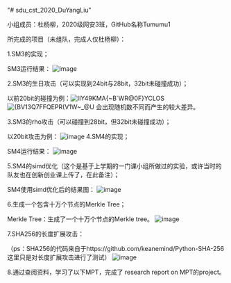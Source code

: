 "# sdu_cst_2020_DuYangLiu"  

小组成员：杜杨柳，2020级网安3班，GitHub名称Tumumu1

所完成的项目（未组队，完成人仅杜杨柳）：

1.SM3的实现；

SM3运行结果：
![image](https://user-images.githubusercontent.com/105497838/180703965-d23dfdfd-a32e-4158-978a-8189874a90be.png)

2.SM3的生日攻击（可以实现到24bit与28bit，32bit未碰撞成功）；

以前20bit的碰撞为例：![IIY49KMA{~B`WR@0F}YCLOS](https://user-images.githubusercontent.com/105497838/179647606-44853422-7794-4c0a-a1f7-c6cf9532ad60.png)
![{BV13$Q7FFQEPR(V$1W~_@U](https://user-images.githubusercontent.com/105497838/179647663-2c71669a-c56e-4d7e-ad31-de325e1bf7fc.png)
会出现随机数不同而产生的较大差异。

3.SM3的rho攻击（可以碰撞到28bit，但32bit未碰撞成功）；

 以20bit攻击为例：
![image](https://user-images.githubusercontent.com/105497838/180598081-4b4361df-9b8b-4a36-a573-9c9dfed0ab04.png)
4.SM4的实现；

SM4运行结果：
![image](https://user-images.githubusercontent.com/105497838/180700101-53c2b634-4c58-493f-bb4b-4dcf110c2692.png)

5.SM4的simd优化（这个是基于上学期的一门课小组所做过的实验，或许当时的队友也在创新创业课上传了，在此备注）；


SM4使用simd优化后的结果图：
![image](https://user-images.githubusercontent.com/105497838/180702842-4a370ea2-94d5-4142-937f-e4185ed7ffae.png)

6.生成一个包含十万个节点的Merkle Tree；


Merkle Tree：生成了一个十万个节点的Merkle tree。
![image](https://user-images.githubusercontent.com/105497838/180698511-b7fb6cc5-926d-4f31-8d67-3b4b1c707250.png)


7.SHA256的长度扩展攻击：

（ps：SHA256的代码来自于https://github.com/keanemind/Python-SHA-256   这里只是对长度扩展攻击进行了测试）
![image](https://user-images.githubusercontent.com/105497838/180724999-9b0b50a5-bc5f-492a-9b52-d1617006dcdb.png)

8.通过查阅资料，学习了以下MPT，完成了 research report on MPT的project。

